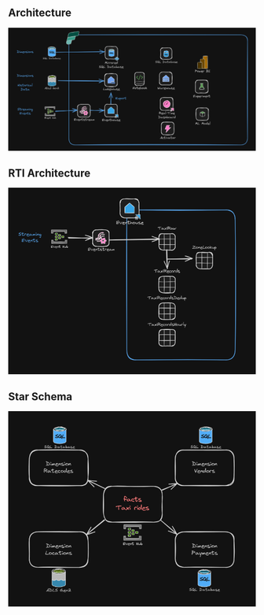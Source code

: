 ## Architecture
![Architecture Diagram](media/Architecture.png)

## RTI Architecture
![Architecture Diagram](media/RTIArchitecture.png)

## Star Schema
![Architecture Diagram](media/StarSchema.png)

